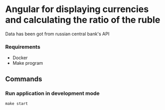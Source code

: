 # Angular for displaying currencies and calculating the ratio of the ruble
Data has been got from russian central bank's API

### Requirements
- Docker
- Make program

## Commands

### Run application in development mode
`make start`
